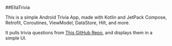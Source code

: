 
##EllaTrivia

This is a simple Android Trivia App, made with Kotlin and JetPack Compose, Retrofit, Coroutines, ViewModel, DataStore, Hilt, and more.

It pulls trivia questions from [This GitHub Repo](https://github.com/itmmckernan/trivia), and displays them in a simple UI. 